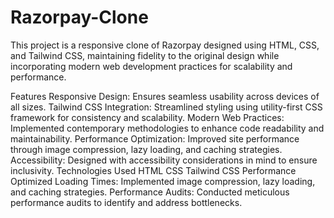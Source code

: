 # Razorpay-Clone
This project is a responsive clone of Razorpay designed using HTML, CSS, and Tailwind CSS, maintaining fidelity to the original design while incorporating modern web development practices for scalability and performance.

Features
Responsive Design: Ensures seamless usability across devices of all sizes.
Tailwind CSS Integration: Streamlined styling using utility-first CSS framework for consistency and scalability.
Modern Web Practices: Implemented contemporary methodologies to enhance code readability and maintainability.
Performance Optimization: Improved site performance through image compression, lazy loading, and caching strategies.
Accessibility: Designed with accessibility considerations in mind to ensure inclusivity.
Technologies Used
HTML
CSS
Tailwind CSS
Performance
Optimized Loading Times: Implemented image compression, lazy loading, and caching strategies.
Performance Audits: Conducted meticulous performance audits to identify and address bottlenecks.
